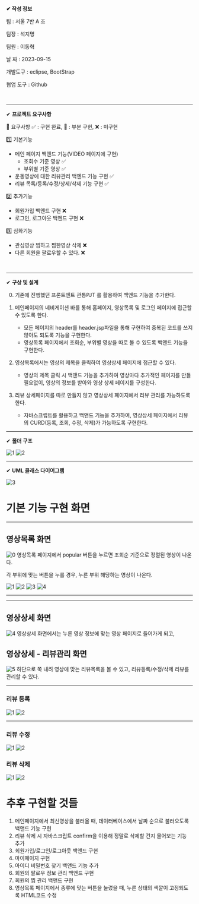 __✔ 작성 정보__

팀 : 서울 7반 A 조

팀장 : 석지명

팀원 : 이동혁

날 짜 : 2023-09-15

개발도구 : eclipse, BootStrap

협업 도구 : Github

<br>

---

✔ **프로젝트 요구사항**

📌 요구사항
✅ : 구현 완료,   🔼 : 부분 구현,   ❌ : 미구현

1️⃣ 기본기능
- 메인 페이지 백엔드 기능(VIDEO 페이지에 구현)
    - 조회수 기준 영상 ✅ 
    - 부위별 기준 영상 ✅ 
- 운동영상에 대한 리뷰관리 백엔드 기능 구현 ✅ 
- 리뷰 목록/등록/수정/상세/삭제 기능 구현 ✅ 

2️⃣ 추가기능
- 회원가입 백엔드 구현 ❌
- 로그인, 로그아웃 백엔드 구현 ❌

3️⃣ 심화기능
- 관심영상 찜하고 찜한영상 삭제 ❌
- 다른 회원을 팔로우할 수 있다. ❌


<br>

---

✔ **구상 및 설계**


0. 기존에 진행했던 프론트엔트 관통PJT 를 활용하여 백앤드 기능을 추가한다.

1. 메인페이지의 네비게이션 바를 통해 홈페이지, 영상목록 및 로그인 페이지에 접근할 수 있도록 한다.
    - 모든 페이지의 header를 header.jsp파일을 통해 구현하여 중복된 코드를 쓰지않아도 되도록 기능을 구현한다.
    - 영상목록 페이지에서 조회순, 부위별 영상을 따로 볼 수 있도록 백앤드 기능을 구현한다.

2. 영상목록에서는 영상의 제목을 클릭하여 영상상세 페이지에 접근할 수 있다.
    - 영상의 제목 클릭 시 백앤드 기능을 추가하여 영상마다 추가적인 페이지를 만들 필요없이, 영상의 정보를 받아와 영상 상세 페이지를 구성한다.

3. 리뷰 상세페이지를 따로 만들지 않고 영상상세 페이지에서 리뷰 관리를 가능하도록 한다.
    - 자바스크립트를 활용하고 백앤드 기능을 추가하여, 영상상세 페이지에서 리뷰의 CURD(등록, 조회, 수정, 삭제)가
    가능하도록 구현한다.

---

✔ **폴더 구조**


![1](./README_assets/folderStructure.png)
![2](./README_assets/folderStructure2.png)

---

✔ **UML 클래스 다이어그램**

![3](./README_assets/UML.png)


# 기본 기능 구현 화면


---

## 영상목록 화면
![0](./README_assets/popular.png)
영상목록 페이지에서 popular 버튼을 누르면 조회순 기준으로 정렬된 영상이 나온다.
<br>


각 부위에 맞는 버튼을 누를 경우, 누른 부위 해당하는 영상이 나온다.

![1](./README_assets/whole.png)
![2](./README_assets/upper.png)
![3](./README_assets/lower.png)
![4](./README_assets/abromianal.png)

---
---

## 영상상세 화면
![4](./README_assets/detail.PNG)
영상상세 화면에서는 누른 영상 정보에 맞는 영상 페이지로 들어가게 되고,


## 영상상세 - 리뷰관리 화면
![5](./README_assets/detail-review.PNG)
하단으로 쭉 내려 영상에 맞는 리뷰목록을 볼 수 있고, 리뷰등록/수정/삭제 리뷰를 관리할 수 있다.

---

### 리뷰 등록 
![1](./README_assets/writereview.png)
![2](./README_assets/writereview2.png)

---

### 리뷰 수정

![1](./README_assets/editreview.png)
![2](./README_assets/editreview2.png)

### 리뷰 삭제 

![1](./README_assets/removereview.png)
![2](./README_assets/removereview2.png)




# 추후 구현할 것들
1. 메인페이지에서 최신영상을 불러올 때, 데이터베이스에서 날짜 순으로 불러오도록 백앤드 기능 구현
2. 리뷰 삭제 시 자바스크립트 confirm을 이용해 정말로 삭제할 건지 물어보는 기능 추가
3. 회원가입/로그인/로그아웃 백앤드 구현
4. 마이페이지 구현
5. 아이디 비밀번호 찾기 백앤드 기능 추가
6. 회원의 팔로우 정보 관리 백앤드 구현
7. 회원의 찜 관리 백앤드 구현
8. 영상목록 페이지에서 종류에 맞는 버튼을 눌렀을 때, 누른 상태의 색깔이 고정되도록 HTML코드 수정
